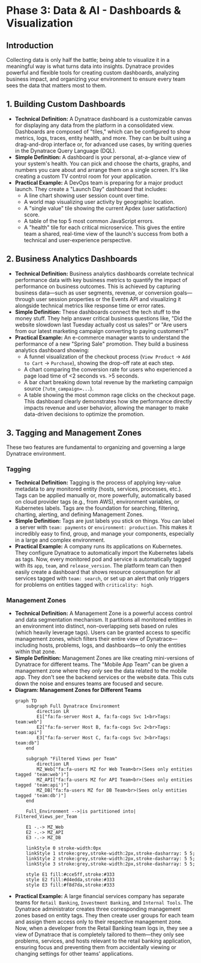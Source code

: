 # Phase 3: Data & AI - Dashboards & Visualization

## Introduction
Collecting data is only half the battle; being able to visualize it in a meaningful way is what turns data into insights. Dynatrace provides powerful and flexible tools for creating custom dashboards, analyzing business impact, and organizing your environment to ensure every team sees the data that matters most to them.

## 1. Building Custom Dashboards

*   **Technical Definition:** A Dynatrace dashboard is a customizable canvas for displaying any data from the platform in a consolidated view. Dashboards are composed of "tiles," which can be configured to show metrics, logs, traces, entity health, and more. They can be built using a drag-and-drop interface or, for advanced use cases, by writing queries in the Dynatrace Query Language (DQL).
*   **Simple Definition:** A dashboard is your personal, at-a-glance view of your system's health. You can pick and choose the charts, graphs, and numbers you care about and arrange them on a single screen. It's like creating a custom TV control room for your application.
*   **Practical Example:** A DevOps team is preparing for a major product launch. They create a "Launch Day" dashboard that includes:
    *   A line chart showing user session count over time.
    *   A world map visualizing user activity by geographic location.
    *   A "single value" tile showing the current Apdex (user satisfaction) score.
    *   A table of the top 5 most common JavaScript errors.
    *   A "health" tile for each critical microservice.
    This gives the entire team a shared, real-time view of the launch's success from both a technical and user-experience perspective.

## 2. Business Analytics Dashboards

*   **Technical Definition:** Business analytics dashboards correlate technical performance data with key business metrics to quantify the impact of performance on business outcomes. This is achieved by capturing business data—such as user segments, revenue, or conversion goals—through user session properties or the Events API and visualizing it alongside technical metrics like response time or error rates.
*   **Simple Definition:** These dashboards connect the tech stuff to the money stuff. They help answer critical business questions like, "Did the website slowdown last Tuesday actually cost us sales?" or "Are users from our latest marketing campaign converting to paying customers?"
*   **Practical Example:** An e-commerce manager wants to understand the performance of a new "Spring Sale" promotion. They build a business analytics dashboard showing:
    *   A funnel visualization of the checkout process (`View Product` -> `Add to Cart` -> `Purchase`), showing the drop-off rate at each step.
    *   A chart comparing the conversion rate for users who experienced a page load time of <2 seconds vs. >5 seconds.
    *   A bar chart breaking down total revenue by the marketing campaign source (`?utm_campaign=...`).
    *   A table showing the most common rage clicks on the checkout page.
    This dashboard clearly demonstrates how site performance directly impacts revenue and user behavior, allowing the manager to make data-driven decisions to optimize the promotion.

## 3. Tagging and Management Zones

These two features are fundamental to organizing and governing a large Dynatrace environment.

### Tagging
*   **Technical Definition:** Tagging is the process of applying key-value metadata to any monitored entity (hosts, services, processes, etc.). Tags can be applied manually or, more powerfully, automatically based on cloud provider tags (e.g., from AWS), environment variables, or Kubernetes labels. Tags are the foundation for searching, filtering, charting, alerting, and defining Management Zones.
*   **Simple Definition:** Tags are just labels you stick on things. You can label a server with `team: payments` or `environment: production`. This makes it incredibly easy to find, group, and manage your components, especially in a large and complex environment.
*   **Practical Example:** A company runs its applications on Kubernetes. They configure Dynatrace to automatically import the Kubernetes labels as tags. Now, every monitored pod and service is automatically tagged with its `app`, `team`, and `release_version`. The platform team can then easily create a dashboard that shows resource consumption for all services tagged with `team: search`, or set up an alert that only triggers for problems on entities tagged with `criticality: high`.

### Management Zones
*   **Technical Definition:** A Management Zone is a powerful access control and data segmentation mechanism. It partitions all monitored entities in an environment into distinct, non-overlapping sets based on rules (which heavily leverage tags). Users can be granted access to specific management zones, which filters their entire view of Dynatrace—including hosts, problems, logs, and dashboards—to only the entities within that zone.
*   **Simple Definition:** Management Zones are like creating mini-versions of Dynatrace for different teams. The "Mobile App Team" can be given a management zone where they *only* see the data related to the mobile app. They don't see the backend services or the website data. This cuts down the noise and ensures teams are focused and secure.
*   **Diagram: Management Zones for Different Teams**
    ```mermaid
    graph TD
        subgraph Full Dynatrace Environment
            direction LR
            E1["fa:fa-server Host A, fa:fa-cogs Svc 1<br>Tags: team:web"]
            E2["fa:fa-server Host B, fa:fa-cogs Svc 2<br>Tags: team:api"]
            E3["fa:fa-server Host C, fa:fa-cogs Svc 3<br>Tags: team:db"]
        end

        subgraph "Filtered Views per Team"
            direction LR
            MZ_Web["fa:fa-users MZ for Web Team<br>(Sees only entities tagged 'team:web')"]
            MZ_API["fa:fa-users MZ for API Team<br>(Sees only entities tagged 'team:api')"]
            MZ_DB["fa:fa-users MZ for DB Team<br>(Sees only entities tagged 'team:db')"]
        end

        Full_Environment -->|is partitioned into| Filtered_Views_per_Team

        E1 -.-> MZ_Web
        E2 -.-> MZ_API
        E3 -.-> MZ_DB

        linkStyle 0 stroke-width:0px
        linkStyle 1 stroke:grey,stroke-width:2px,stroke-dasharray: 5 5;
        linkStyle 2 stroke:grey,stroke-width:2px,stroke-dasharray: 5 5;
        linkStyle 3 stroke:grey,stroke-width:2px,stroke-dasharray: 5 5;

        style E1 fill:#cce5ff,stroke:#333
        style E2 fill:#d4edda,stroke:#333
        style E3 fill:#f8d7da,stroke:#333
    ```
*   **Practical Example:** A large financial services company has separate teams for `Retail Banking`, `Investment Banking`, and `Internal Tools`. The Dynatrace administrator creates three corresponding management zones based on entity tags. They then create user groups for each team and assign them access only to their respective management zone. Now, when a developer from the Retail Banking team logs in, they see a view of Dynatrace that is completely tailored to them—they only see problems, services, and hosts relevant to the retail banking application, ensuring focus and preventing them from accidentally viewing or changing settings for other teams' applications.